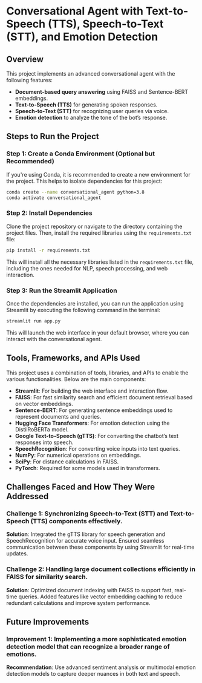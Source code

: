 # Conversational Agent with Text-to-Speech (TTS), Speech-to-Text (STT), and Emotion Detection

## Overview
This project implements an advanced conversational agent with the following features:

- **Document-based query answering** using FAISS and Sentence-BERT embeddings.
- **Text-to-Speech (TTS)** for generating spoken responses.
- **Speech-to-Text (STT)** for recognizing user queries via voice.
- **Emotion detection** to analyze the tone of the bot’s response.

## Steps to Run the Project

### Step 1: Create a Conda Environment (Optional but Recommended)

If you're using Conda, it is recommended to create a new environment for the project. This helps to isolate dependencies for this project:

```bash
conda create --name conversational_agent python=3.8
conda activate conversational_agent
```

### Step 2: Install Dependencies

Clone the project repository or navigate to the directory containing the project files. Then, install the required libraries using the `requirements.txt` file:

```bash
pip install -r requirements.txt
```

This will install all the necessary libraries listed in the `requirements.txt` file, including the ones needed for NLP, speech processing, and web interaction.

### Step 3: Run the Streamlit Application

Once the dependencies are installed, you can run the application using Streamlit by executing the following command in the terminal:

```bash
streamlit run app.py
```

This will launch the web interface in your default browser, where you can interact with the conversational agent.

## Tools, Frameworks, and APIs Used

This project uses a combination of tools, libraries, and APIs to enable the various functionalities. Below are the main components:

- **Streamlit**: For building the web interface and interaction flow.
- **FAISS**: For fast similarity search and efficient document retrieval based on vector embeddings.
- **Sentence-BERT**: For generating sentence embeddings used to represent documents and queries.
- **Hugging Face Transformers**: For emotion detection using the DistilRoBERTa model.
- **Google Text-to-Speech (gTTS)**: For converting the chatbot’s text responses into speech.
- **SpeechRecognition**: For converting voice inputs into text queries.
- **NumPy**: For numerical operations on embeddings.
- **SciPy**: For distance calculations in FAISS.
- **PyTorch**: Required for some models used in transformers.

## Challenges Faced and How They Were Addressed

### Challenge 1: Synchronizing Speech-to-Text (STT) and Text-to-Speech (TTS) components effectively.
**Solution**: Integrated the gTTS library for speech generation and SpeechRecognition for accurate voice input. Ensured seamless communication between these components by using Streamlit for real-time updates.

### Challenge 2: Handling large document collections efficiently in FAISS for similarity search.
**Solution**: Optimized document indexing with FAISS to support fast, real-time queries. Added features like vector embedding caching to reduce redundant calculations and improve system performance.

## Future Improvements

### Improvement 1: Implementing a more sophisticated emotion detection model that can recognize a broader range of emotions.
**Recommendation**: Use advanced sentiment analysis or multimodal emotion detection models to capture deeper nuances in both text and speech.
